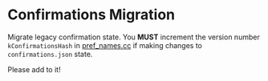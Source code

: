 # Confirmations Migration

Migrate legacy confirmation state. You **MUST** increment the version number `kConfirmationsHash` in [pref_names.cc](../../../pref_names.cc) if making changes to `confirmations.json` state.

Please add to it!
